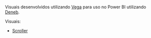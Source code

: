 Visuais desenvolvidos utilizando [Vega](https://vega.github.io/vega/) para uso no Power BI utilizando [Deneb](https://deneb-viz.github.io/).

Visuais:
- [Scroller](scroller/)
